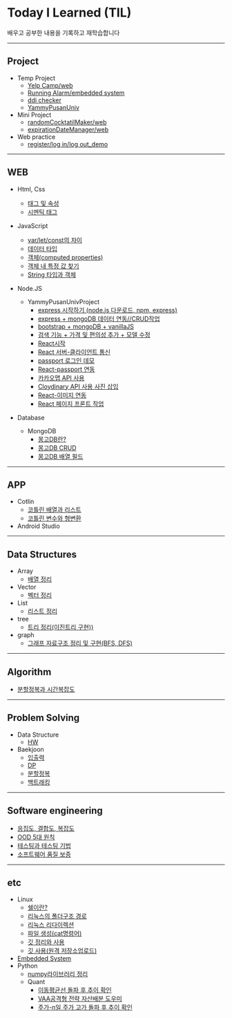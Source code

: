 # Today I Learned (TIL)
 배우고 공부한 내용을 기록하고 재학습합니다

--------------------
## Project
  + Temp Project
    + [Yelp Camp/web](https://github.com/fkthfvk112/YelpCamp/tree/main)
    + [Running Alarm/embedded system](https://github.com/fkthfvk112/embedded_system/tree/main/TempProject)
    + [ddi checker](https://ddicheker.fly.dev/)
    + [YammyPusanUniv](https://github.com/fkthfvk112/YammyPusanUniv)
  + Mini Project
    + [randomCocktatilMaker/web](https://github.com/fkthfvk112/randomCocktatilMaker)
    + [expirationDateManager/web](https://github.com/fkthfvk112/expirationDateManager)
  + Web practice
    + [register/log in/log out_demo](https://github.com/fkthfvk112/WEB_Practice/tree/main/hashPractice)
---------------------
## WEB
+ Html, Css
  + [태그 및 속성](https://doompa.tistory.com/170)
  + [시멘틱 태그](https://doompa.tistory.com/363)
+ JavaScript
  + [var/let/const의 차이](https://doompa.tistory.com/288)
  + [데이터 타입](https://doompa.tistory.com/290)
  + [객체(computed properties)](https://doompa.tistory.com/291)
  + [객체 내 특정 값 찾기](https://doompa.tistory.com/310)
  + [String 타입과 객체](https://doompa.tistory.com/364)
+ Node.JS
  + YammyPusanUnivProject
    + [express 시작하기 (node.js 다운로드, npm, express)](https://doompa.tistory.com/308)
    + [express + mongoDB 데이터 연동//CRUD작업](https://doompa.tistory.com/309)
    + [bootstrap + mongoDB + vanillaJS](https://doompa.tistory.com/325)
    + [검색 기능 + 가격 및 편의성 추가 + 모델 수정](https://doompa.tistory.com/332)
    + [React시작](https://doompa.tistory.com/334)
    + [React 서버-클라이언트 통신](https://doompa.tistory.com/335)
    + [passport 로그인 데모](https://doompa.tistory.com/339)
    + [React-passport 연동](https://doompa.tistory.com/345)
    + [카카오맵 API 사용](https://doompa.tistory.com/349)
    + [Cloydinary API 사용 사진 삽입](https://doompa.tistory.com/352)
    + [React-이미지 연동](https://doompa.tistory.com/357)
    + [React 페이지 프론트 작업](https://doompa.tistory.com/359)
    
 + Database
   + MongoDB
     + [몽고DB란?](https://doompa.tistory.com/360)
     + [몽고DB CRUD](https://doompa.tistory.com/361?category=1104031)
     + [몽고DB 배열 필드](https://doompa.tistory.com/362)
---------------------
## APP
+ Cotlin
  + [코틀린 배열과 리스트](https://doompa.tistory.com/267?category=1018988)
  + [코틀린 변수와 형변환](https://doompa.tistory.com/266)
+ Android Studio

------------------------
## Data Structures
+ Array
  + [배열 정리](https://doompa.tistory.com/283?category=979915)
+ Vector
  + [벡터 정리](https://doompa.tistory.com/286?category=979915)
+ List
  + [리스트 정리](https://doompa.tistory.com/287)
+ tree
  + [트리 정리(이진트리 구현))](https://doompa.tistory.com/293)
+ graph
  + [그래프 자료구조 정리 및 구현(BFS, DFS)](https://doompa.tistory.com/296)
------------------------
## Algorithm 
 + [분할정복과 시간복잡도](https://doompa.tistory.com/358)
------------------------
## Problem Solving
+ Data Structure
  + [HW](https://github.com/fkthfvk112/C-_hw)
+ Baekjoon
  + [입출력](https://github.com/fkthfvk112/BJ_ps/tree/main/%EC%9E%85%EC%B6%9C%EB%A0%A5)
  + [DP](https://github.com/fkthfvk112/BJ_ps/tree/main/DP)
  + [분할정복](https://github.com/fkthfvk112/BJ_ps/tree/main/divide_conquer)
  + [백트래킹](https://github.com/fkthfvk112/BJ_ps/tree/main/backTracking)
-----------------------
## Software engineering
  + [응집도, 결합도, 복잡도](https://doompa.tistory.com/302)
  + [OOD 5대 원칙](https://doompa.tistory.com/303)
  + [테스팅과 테스팅 기법](https://doompa.tistory.com/297)
  + [소프트웨어 품질 보증](https://doompa.tistory.com/304)
-----------------------
## etc
+ Linux
  + [쉘이란?](https://doompa.tistory.com/259)
  + [리눅스의 폴더구조 경로](https://doompa.tistory.com/261)
  + [리눅스 리다이렉션](https://doompa.tistory.com/258)
  + [파일 생성(cat명령어)](https://doompa.tistory.com/260)
  + [깃 정리와 사용](https://doompa.tistory.com/269)
  + [깃 사용(원격 저장소업로드)](https://doompa.tistory.com/292)
+ [Embedded System](https://github.com/fkthfvk112/embedded_system)
+ Python
  + [numpy라이브러리 정리](https://doompa.tistory.com/312)
  + Quant
    + [이동평균선 돌파 후 추이 확인](https://github.com/fkthfvk112/quant/tree/main/%EC%9D%B4%ED%8F%89%EC%84%A0%2C%20%EA%B1%B0%EB%9E%98%EB%9F%89%20%EB%8F%8C%ED%8C%8C%20%ED%9B%84%20%EC%B6%94%EC%9D%B4)
    + [VAA공격형 전략 자산배분 도우미](https://github.com/fkthfvk112/quant/tree/main/VAA%EA%B3%B5%EA%B2%A9%ED%98%95%EC%A0%84%EB%9E%B5)
    + [주가-n일 주가 고가 돌파 후 추이 확인](https://github.com/fkthfvk112/quant/tree/main/n%EC%9D%BC_%EA%B3%A0%EA%B0%80%EB%8F%8C%ED%8C%8C)
